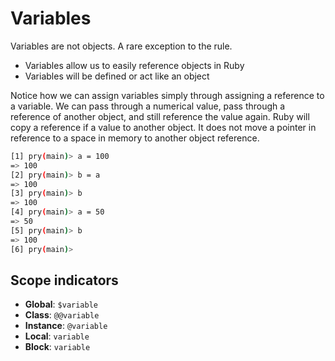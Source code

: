 Variables
=========
Variables are not objects. A rare exception to the rule.

- Variables allow us to easily reference objects in Ruby
- Variables will be defined or act like an object

Notice how we can assign variables simply through assigning a reference to a
variable. We can pass through a numerical value, pass through a reference of
another object, and still reference the value again. Ruby will copy a reference
if a value to another object. It does not move a pointer in reference to a space
in memory to another object reference.

```bash
[1] pry(main)> a = 100
=> 100
[2] pry(main)> b = a
=> 100
[3] pry(main)> b
=> 100
[4] pry(main)> a = 50
=> 50
[5] pry(main)> b
=> 100
[6] pry(main)>
```

Scope indicators
-----------------
- **Global**: `$variable`
- **Class**: `@@variable`
- **Instance**: `@variable`
- **Local**: `variable`
- **Block**: `variable`
